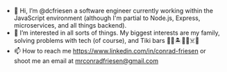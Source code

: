 - 👋 Hi, I’m @dcfriesen a software engineer currently working within the JavaScript environment (although I'm partial to Node.js, Express, microservices, and all things backend).
- 👀 I’m interested in all sorts of things. My biggest interests are my family, solving problems with tech (of course), and Tiki bars 🗿🌋🏝🏴‍☠️☠️🍹
- 📫 How to reach me https://www.linkedin.com/in/conrad-friesen or shoot me an email at mrconradfriesen@gmail.com

<!---
dcfriesen/dcfriesen is a ✨ special ✨ repository because its `README.md` (this file) appears on your GitHub profile.
You can click the Preview link to take a look at your changes.
--->
